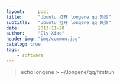 ```yaml
---
layout:     post
title:      "Ubuntu 打开 longene qq 失败"
subtitle:   "Ubuntu 打开 longene qq 失败"
date:       2013-11-28
author:     "Ely Xiao"
header-img: "img/common.jpg"
catalog: true
tags:
    - software
---
```

> echo longene > ~/.longene/qq/firstrun


